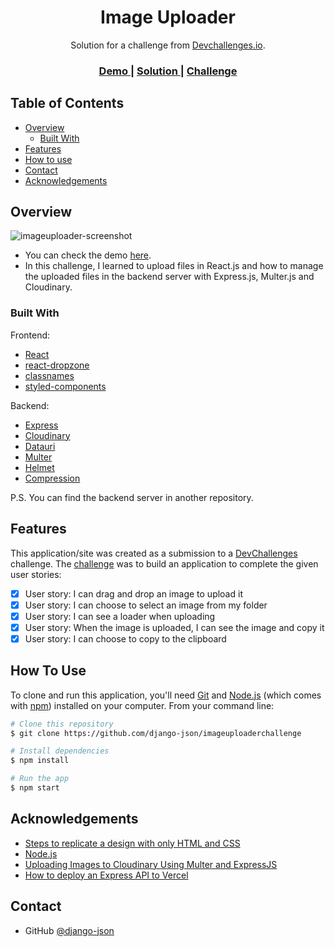 <!-- Please update value in the {}  -->

<h1 align="center">Image Uploader</h1>

<div align="center">
   Solution for a challenge from  <a href="http://devchallenges.io" target="_blank">Devchallenges.io</a>.
</div>

<div align="center">
  <h3>
    <a href="https://imageuploaderchallenge.netlify.app">
      Demo
    </a>
    <span> | </span>
    <a href="https://github.com/django-json/imageuploaderchallenge">
      Solution
    </a>
    <span> | </span>
    <a href="https://devchallenges.io/challenges/O2iGT9yBd6xZBrOcVirx">
      Challenge
    </a>
  </h3>
</div>

<!-- TABLE OF CONTENTS -->

## Table of Contents

-   [Overview](#overview)
    -   [Built With](#built-with)
-   [Features](#features)
-   [How to use](#how-to-use)
-   [Contact](#contact)
-   [Acknowledgements](#acknowledgements)

<!-- OVERVIEW -->

## Overview

![imageuploader-screenshot](https://user-images.githubusercontent.com/44185999/149853689-07d788be-96cf-4422-843d-dbf42e65d91b.png)

-   You can check the demo [here](https://imageuploaderchallenge.netlify.app).
-   In this challenge, I learned to upload files in React.js and how to manage the uploaded files in the backend server with Express.js, Multer.js and Cloudinary.

### Built With

<!-- This section should list any major frameworks that you built your project using. Here are a few examples.-->

Frontend:

-   [React](https://reactjs.org/)
-   [react-dropzone](https://www.npmjs.com/package/react-dropzone)
-   [classnames](https://www.npmjs.com/package/classnames)
-   [styled-components](https://www.npmjs.com/package/styled-components)

Backend:

-   [Express](https://www.npmjs.com/package/express)
-   [Cloudinary](https://www.npmjs.com/package/cloudinary)
-   [Datauri](https://www.npmjs.com/package/datauri)
-   [Multer](https://www.npmjs.com/package/multer)
-   [Helmet](https://www.npmjs.com/package/helmet)
-   [Compression](https://www.npmjs.com/package/compression)

P.S. You can find the backend server in another repository.

## Features

<!-- List the features of your application or follow the template. Don't share the figma file here :) -->

This application/site was created as a submission to a [DevChallenges](https://devchallenges.io/challenges) challenge. The [challenge](https://devchallenges.io/challenges/O2iGT9yBd6xZBrOcVirx) was to build an application to complete the given user stories:

-   [x] User story: I can drag and drop an image to upload it
-   [x] User story: I can choose to select an image from my folder
-   [x] User story: I can see a loader when uploading
-   [x] User story: When the image is uploaded, I can see the image and copy it
-   [x] User story: I can choose to copy to the clipboard

## How To Use

<!-- Example: -->

To clone and run this application, you'll need [Git](https://git-scm.com) and [Node.js](https://nodejs.org/en/download/) (which comes with [npm](http://npmjs.com)) installed on your computer. From your command line:

```bash
# Clone this repository
$ git clone https://github.com/django-json/imageuploaderchallenge

# Install dependencies
$ npm install

# Run the app
$ npm start
```

## Acknowledgements

<!-- This section should list any articles or add-ons/plugins that helps you to complete the project. This is optional but it will help you in the future. For example -->

-   [Steps to replicate a design with only HTML and CSS](https://devchallenges-blogs.web.app/how-to-replicate-design/)
-   [Node.js](https://nodejs.org/)
-   [Uploading Images to Cloudinary Using Multer and ExpressJS](https://medium.com/@joeokpus/uploading-images-to-cloudinary-using-multer-and-expressjs-f0b9a4e14c54)
-   [How to deploy an Express API to Vercel](https://shadowsmith.com/how-to-deploy-an-express-api-to-vercel)

## Contact

-   GitHub [@django-json](https://github.com/django-json)
